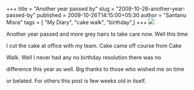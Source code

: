 +++
title = "Another year passed by"
slug = "2009-10-26-another-year-passed-by"
published = 2009-10-26T14:15:00+05:30
author = "Santanu Misra"
tags = [ "My Diary", "cake walk", "birthday",]
+++
[![](../images/thumbnails/2009-10-26-another-year-passed-by-b-day-cake-2009.jpg)](../images/2009-10-26-another-year-passed-by-b-day-cake-2009.jpg)



Another year passed and more grey hairs to take care now. Well this time

I cut the cake at office with my team. Cake came off course from Cake

Walk. Well I never had any no birthday resolution there was no

difference this year as well. Big thanks to those who wished me on time

or belated. For others this post is few weeks old in itself.
